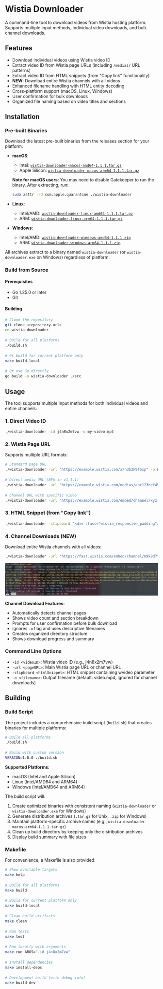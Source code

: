 # Wistia Downloader

A command-line tool to download videos from Wistia hosting platform. Supports multiple input methods, individual video downloads, and bulk channel downloads.

## Features

- Download individual videos using Wistia video ID
- Extract video ID from Wistia page URLs (including `/medias/` URL patterns)
- Extract video ID from HTML snippets (from "Copy link" functionality)
- **NEW**: Download entire Wistia channels with all videos
- Enhanced filename handling with HTML entity decoding
- Cross-platform support (macOS, Linux, Windows)
- User confirmation for bulk downloads
- Organized file naming based on video titles and sections

## Installation

### Pre-built Binaries

Download the latest pre-built binaries from the releases section for your platform:

- **macOS**: 
  - Intel: [`wistia-downloader-macos-amd64-1.1.1.tar.gz`](build/wistia-downloader-macos-amd64-1.1.1.tar.gz)
  - Apple Silicon: [`wistia-downloader-macos-arm64-1.1.1.tar.gz`](build/wistia-downloader-macos-arm64-1.1.1.tar.gz)
  
  **Note for macOS users**: You may need to disable Gatekeeper to run the binary. After extracting, run:
  ```bash
  sudo xattr -rd com.apple.quarantine ./wistia-downloader
  ```
- **Linux**: 
  - Intel/AMD: [`wistia-downloader-linux-amd64-1.1.1.tar.gz`](build/wistia-downloader-linux-amd64-1.1.1.tar.gz)
  - ARM: [`wistia-downloader-linux-arm64-1.1.1.tar.gz`](build/wistia-downloader-linux-arm64-1.1.1.tar.gz)
- **Windows**: 
  - Intel/AMD: [`wistia-downloader-windows-amd64-1.1.1.zip`](build/wistia-downloader-windows-amd64-1.1.1.zip)
  - ARM: [`wistia-downloader-windows-arm64-1.1.1.zip`](build/wistia-downloader-windows-arm64-1.1.1.zip)

All archives extract to a binary named `wistia-downloader` (or `wistia-downloader.exe` on Windows) regardless of platform.

### Build from Source

#### Prerequisites

- Go 1.25.0 or later
- Git

#### Building

```bash
# Clone the repository
git clone <repository-url>
cd wistia-downloader

# Build for all platforms
./build.sh

# Or build for current platform only
make build-local

# Or use Go directly
go build -o wistia-downloader ./src
```

## Usage

The tool supports multiple input methods for both individual videos and entire channels:

### 1. Direct Video ID

```bash
./wistia-downloader -id j4n8x2m7vw -o my-video.mp4
```

### 2. Wistia Page URL

Supports multiple URL formats:

```bash
# Standard page URL
./wistia-downloader -url "https://example.wistia.com/a/h3b2k9f5xp" -o my-video.mp4

# Direct media URL (NEW in v1.1.1)
./wistia-downloader -url "https://example.wistia.com/medias/abc123def456" -o my-video.mp4

# Channel URL with specific video
./wistia-downloader -url "https://example.wistia.com/embed/channel/xyz789?wmediaid=abc123" -o my-video.mp4
```

### 3. HTML Snippet (from "Copy link")

```bash
./wistia-downloader -clipboard '<div class="wistia_responsive_padding">...' -o my-video.mp4
```

### 4. Channel Downloads (NEW)

Download entire Wistia channels with all videos:

```bash
./wistia-downloader -url "https://fast.wistia.com/embed/channel/m9k8d7f2jq?wchannelid=m9k8d7f2jq"
```

![Wistia Downloader Screenshot](resources/wistia-downloader-screenshot.jpg)

**Channel Download Features:**
- Automatically detects channel pages
- Shows video count and section breakdown
- Prompts for user confirmation before bulk download
- Ignores `-o` flag and uses descriptive filenames
- Creates organized directory structure
- Shows download progress and summary

### Command Line Options

- `-id <videoID>`: Wistia video ID (e.g., j4n8x2m7vw)
- `-url <pageURL>`: Main Wistia page URL or channel URL
- `-clipboard <htmlSnippet>`: HTML snippet containing wvideo parameter
- `-o <filename>`: Output filename (default: video.mp4, ignored for channel downloads)

## Building

### Build Script

The project includes a comprehensive build script (`build.sh`) that creates binaries for multiple platforms:

```bash
# Build all platforms
./build.sh

# Build with custom version
VERSION=1.0.0 ./build.sh
```

**Supported Platforms:**
- macOS (Intel and Apple Silicon)
- Linux (Intel/AMD64 and ARM64)
- Windows (Intel/AMD64 and ARM64)

The build script will:
1. Create optimized binaries with consistent naming (`wistia-downloader` or `wistia-downloader.exe` for Windows)
2. Generate distribution archives (`.tar.gz` for Unix, `.zip` for Windows)
3. Maintain platform-specific archive names (e.g., `wistia-downloader-macos-arm64-1.1.1.tar.gz`)
4. Clean up build directory by keeping only the distribution archives
5. Display build summary with file sizes

### Makefile

For convenience, a Makefile is also provided:

```bash
# Show available targets
make help

# Build for all platforms
make build

# Build for current platform only
make build-local

# Clean build artifacts
make clean

# Run tests
make test

# Run locally with arguments
make run ARGS="-id j4n8x2m7vw"

# Install dependencies
make install-deps

# Development build (with debug info)
make build-dev
```
